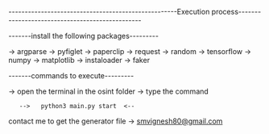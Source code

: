 ----------------------------------------------------Execution process------------------------------------------------

-------install the following packages---------

-> argparse
-> pyfiglet
-> paperclip
-> request
-> random
-> tensorflow
-> numpy
-> matplotlib
-> instaloader
-> faker


-------commands to execute--------- 

-> open the terminal in the osint folder
-> type the command 

         
       -->   python3 main.py start  <--

contact me to get the generator file -> smvignesh80@gmail.com
